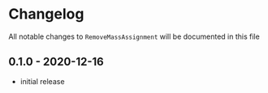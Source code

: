 # Changelog

All notable changes to `RemoveMassAssignment` will be documented in this file

## 0.1.0 - 2020-12-16

-   initial release
